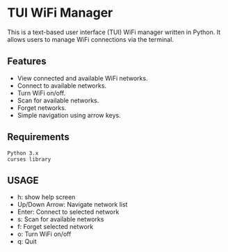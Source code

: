 # TUI WiFi Manager

This is a text-based user interface (TUI) WiFi manager written in Python. It allows users to manage WiFi connections via the terminal.

## Features

- View connected and available WiFi networks.
- Connect to available networks.
- Turn WiFi on/off.
- Scan for available networks.
- Forget networks.
- Simple navigation using arrow keys.


## Requirements
	Python 3.x
	curses library

## USAGE
- h: show help screen
- Up/Down Arrow: Navigate network list
- Enter: Connect to selected network
- s: Scan for available networks
- f: Forget selected network
- o: Turn WiFi on/off
- q: Quit
